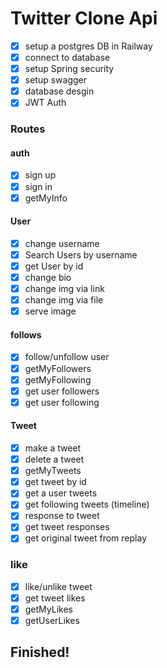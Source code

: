 # Twitter Clone Api
 
  * [x] setup a postgres DB in Railway
  * [x] connect to database
  * [x] setup Spring security 
  * [x] setup swagger
  * [x] database desgin
  * [x] JWT Auth

  ### Routes
#### auth
* [x] sign up
* [x] sign in
* [x] getMyInfo

#### User
* [x] change username
* [x] Search Users by username
* [x] get User by id
* [x] change bio
* [x] change img via link
* [x] change img via file
* [x] serve image

#### follows
* [x] follow/unfollow user
* [x] getMyFollowers
* [x] getMyFollowing
* [x] get user followers
* [x] get user following

#### Tweet
* [x] make a tweet
* [x] delete a tweet
* [x] getMyTweets
* [x] get tweet by id
* [x] get a user tweets
* [x] get following tweets (timeline)
* [x] response to tweet
* [x] get tweet responses
* [x] get original tweet from replay

### like
* [x] like/unlike tweet
* [x] get tweet likes
* [x] getMyLikes
* [x] getUserLikes

## Finished!


    
    
